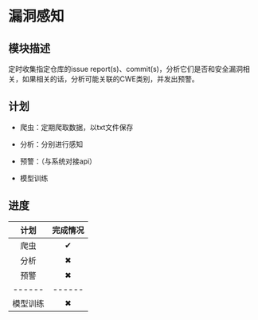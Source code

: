 # 漏洞感知

## 模块描述

定时收集指定仓库的issue report(s)、commit(s)，分析它们是否和安全漏洞相关，如果相关的话，分析可能关联的CWE类别，并发出预警。

## 计划

 - 爬虫：定期爬取数据，以txt文件保存
 - 分析：分别进行感知
 - 预警：（与系统对接api）

 - 模型训练

## 进度


| 计划 | 完成情况 |
| :------: | :------: |
| 爬虫 | &#x2714; |
| 分析 | &#x2716; |
| 预警 | &#x2716; |
| ------ | ------ |
| 模型训练 | &#x2716; |
